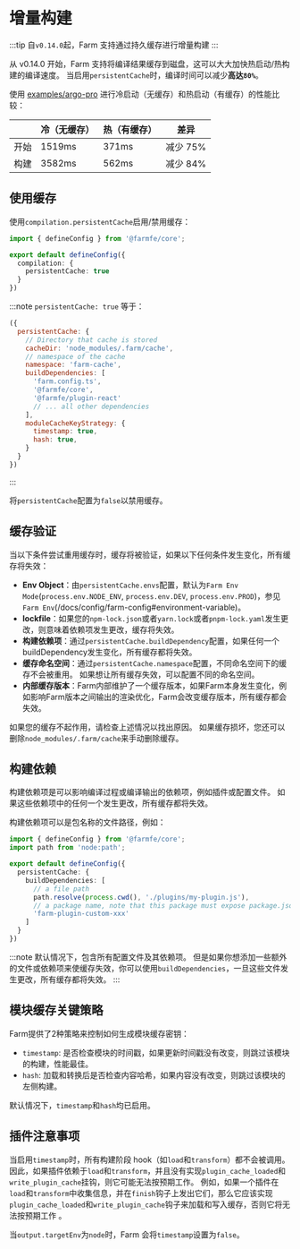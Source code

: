 # 增量构建
:::tip
自`v0.14.0`起，Farm 支持通过持久缓存进行增量构建
:::

从 v0.14.0 开始，Farm 支持将编译结果缓存到磁盘，这可以大大加快热启动/热构建的编译速度。 当启用`persistentCache`时，编译时间可以减少**高达`80%`**。

使用 [examples/argo-pro](https://github.com/farm-fe/farm/tree/main/examples/arco-pro) 进行冷启动（无缓存）和热启动（有缓存）的性能比较：

||冷（无缓存）|热（有缓存）| 差异|
|---|---|---|---|
|开始|1519ms|371ms|减少 75%|
|构建|3582ms|562ms|减少 84%|

## 使用缓存
使用`compilation.persistentCache`启用/禁用缓存：

```ts
import { defineConfig } from '@farmfe/core';

export default defineConfig({
  compilation: {
    persistentCache: true
  }
})
```
:::note
`persistentCache: true` 等于：
```js
({
  persistentCache: {
    // Directory that cache is stored
    cacheDir: 'node_modules/.farm/cache',
    // namespace of the cache
    namespace: 'farm-cache',
    buildDependencies: [
      'farm.config.ts',
      '@farmfe/core',
      '@farmfe/plugin-react'
      // ... all other dependencies
    ],
    moduleCacheKeyStrategy: {
      timestamp: true,
      hash: true,
    }
  }
})
```
:::

将`persistentCache`配置为`false`以禁用缓存。

## 缓存验证
当以下条件尝试重用缓存时，缓存将被验证，如果以下任何条件发生变化，所有缓存将失效：
* **Env Object**：由`persistentCache.envs`配置，默认为`Farm Env Mode`(`process.env.NODE_ENV`, `process.env.DEV`, `process.env.PROD`)，参见 `Farm Env`(/docs/config/farm-config#environment-variable)。
* **lockfile**：如果您的`npm-lock.json`或者`yarn.lock`或者`pnpm-lock.yaml`发生更改，则意味着依赖项发生更改，缓存将失效。
* **构建依赖项**：通过`persistentCache.buildDependency`配置，如果任何一个buildDependency发生变化，所有缓存都将失效。
* **缓存命名空间**：通过`persistentCache.namespace`配置，不同命名空间下的缓存不会被重用。 如果想让所有缓存失效，可以配置不同的命名空间。
* **内部缓存版本**：Farm内部维护了一个缓存版本，如果Farm本身发生变化，例如影响Farm版本之间输出的渲染优化，Farm会改变缓存版本，所有缓存都会失效。

如果您的缓存不起作用，请检查上述情况以找出原因。 如果缓存损坏，您还可以删除`node_modules/.farm/cache`来手动删除缓存。

## 构建依赖
构建依赖项是可以影响编译过程或编译输出的依赖项，例如插件或配置文件。 如果这些依赖项中的任何一个发生更改，所有缓存都将失效。

构建依赖项可以是包名称的文件路径，例如：

```ts
import { defineConfig } from '@farmfe/core';
import path from 'node:path';

export default defineConfig({
  persistentCache: {
    buildDependencies: [
      // a file path
      path.resolve(process.cwd(), './plugins/my-plugin.js'),
      // a package name, note that this package must expose package.json
      'farm-plugin-custom-xxx'
    ]
  }
})
```

:::note
默认情况下，包含所有配置文件及其依赖项。 但是如果你想添加一些额外的文件或依赖项来使缓存失效，你可以使用`buildDependencies`，一旦这些文件发生更改，所有缓存都将失效。
:::

## 模块缓存关键策略
Farm提供了2种策略来控制如何生成模块缓存密钥：

* `timestamp`: 是否检查模块的时间戳，如果更新时间戳没有改变，则跳过该模块的构建，性能最佳。
* `hash`: 加载和转换后是否检查内容哈希，如果内容没有改变，则跳过该模块的左侧构建。

默认情况下，`timestamp`和`hash`均已启用。

## 插件注意事项
当启用`timestamp`时，所有构建阶段 hook（如`load`和`transform`）都不会被调用。 因此，如果插件依赖于`load`和`transform`，并且没有实现`plugin_cache_loaded`和`write_plugin_cache`挂钩，则它可能无法按预期工作。 例如，如果一个插件在`load`和`transform`中收集信息，并在`finish`钩子上发出它们，那么它应该实现`plugin_cache_loaded`和`write_plugin_cache`钩子来加载和写入缓存，否则它将无法按预期工作 。

当`output.targetEnv`为`node`时，Farm 会将`timestamp`设置为`false`。

<!-- ## 深入持久化 -->